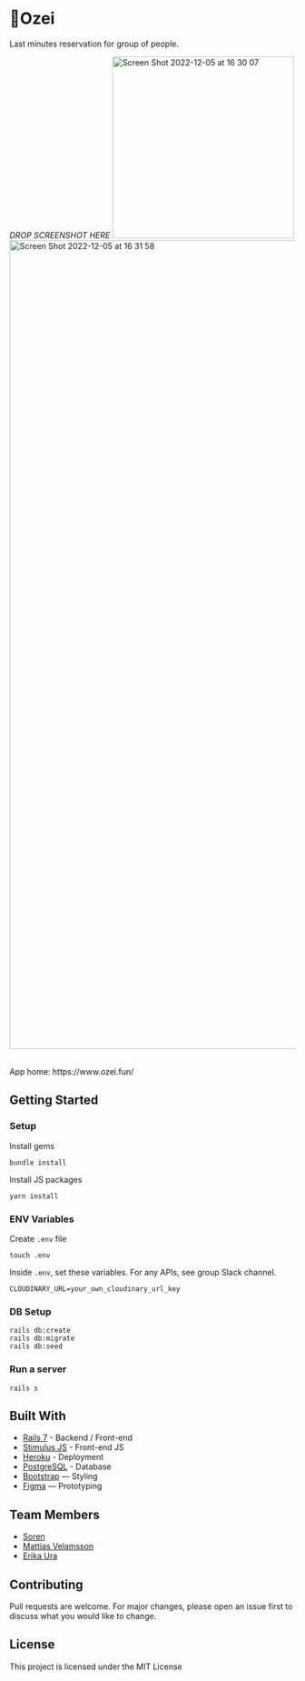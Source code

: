 # 🍺Ozei

Last minutes reservation for group of people.

_DROP SCREENSHOT HERE_
<img width="320" alt="Screen Shot 2022-12-05 at 16 30 07" src="https://user-images.githubusercontent.com/88379080/205579200-2eff1040-2ebd-4b4e-8115-80a3d9d7ae3a.png"><img width="1424" alt="Screen Shot 2022-12-05 at 16 31 58" src="https://user-images.githubusercontent.com/88379080/205579288-3bc8b3ae-458c-4277-8cd4-1bfdbc238562.png">


<br>
App home: https://www.ozei.fun/
   

## Getting Started
### Setup

Install gems
```
bundle install
```
Install JS packages
```
yarn install
```

### ENV Variables
Create `.env` file
```
touch .env
```
Inside `.env`, set these variables. For any APIs, see group Slack channel.
```
CLOUDINARY_URL=your_own_cloudinary_url_key
```

### DB Setup
```
rails db:create
rails db:migrate
rails db:seed
```

### Run a server
```
rails s
```

## Built With
- [Rails 7](https://guides.rubyonrails.org/) - Backend / Front-end
- [Stimulus JS](https://stimulus.hotwired.dev/) - Front-end JS
- [Heroku](https://heroku.com/) - Deployment
- [PostgreSQL](https://www.postgresql.org/) - Database
- [Bootstrap](https://getbootstrap.com/) — Styling
- [Figma](https://www.figma.com) — Prototyping

## Team Members
- [Soren](https://github.com/sumstot)
- [Mattias Velamsson](https://github.com/smackdh)
- [Erika Ura](https://github.com/ErikaUra)

## Contributing
Pull requests are welcome. For major changes, please open an issue first to discuss what you would like to change.

## License
This project is licensed under the MIT License
